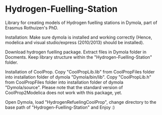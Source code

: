 Hydrogen-Fuelling-Station
=========================

Library for creating models of Hydrogen fuelling stations in Dymola, part of Erasmus Rothuizen's PhD. 

Installation:
Make sure dymola is installed and working correctly (Hence, modelica and visual studio/express (2010/2013) should be installed).

Download hydrogen fuelling package.
Extract files in Dymola folder in Docments. Keep library structure within the "Hydrogen-Fuelling-Station" folder. 

Installation of CoolProp.
Copy "CoolPropLib.lib" from CoolPropFiles folder into installation folder of dymola "Dymola/bin/lib".
Copy "CoolPropLib.h" from CoolPropFiles folder into installation folder of dymola "Dymola/source".
Please note that the standard version of CoolProp2Modelica does not work with this package, yet. 

Open Dymola, load "HydrogenRefuelingCoolProp", change directory to the base path of "Hydrogen-Fuelling-Station" and Enjoy :)
